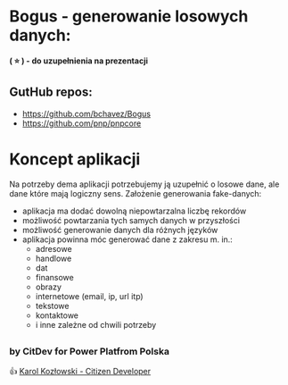 ﻿# Bogus - generowanie losowych danych:

**( :star: ) - do uzupełnienia na prezentacji**

## GutHub repos:

- https://github.com/bchavez/Bogus
- https://github.com/pnp/pnpcore

# Koncept aplikacji

Na potrzeby dema aplikacji potrzebujemy ją uzupełnić o losowe dane, ale dane które mają logiczny sens.
Założenie generowania fake-danych:

- aplikacja ma dodać dowolną niepowtarzalna liczbę rekordów
- możliwość powtarzania tych samych danych w przyszłości
- możliwość generowanie danych dla różnych języków
- aplikacja powinna móc generować dane z zakresu m. in.:
	- adresowe
	- handlowe
	- dat
	- finansowe
	- obrazy
	- internetowe (email, ip, url itp)
	- tekstowe
	- kontaktowe
	- i inne zależne od chwili potrzeby

##
### by CitDev for Power Platfrom Polska
:thumbsup: [Karol Kozłowski - Citizen Developer](https://citdev.pl/)
